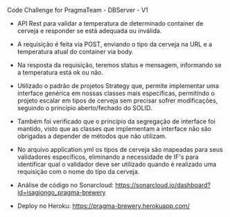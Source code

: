 Code Challenge for PragmaTeam - DBServer - V1

- API Rest para validar a temperatura de determinado container de cerveja e responder se está adequada ou inválida. 
- A requisição é feita via POST, enviando o tipo da cerveja na URL e a temperatura atual do container via body. 
- Na resposta da requisição, teremos status e mensagem, informando se a temperatura está ok ou não. 
- Utilizado o padrão de projetos Strategy que, permite implementar uma interface genérica em nossas classes mais específicas, permitindo o projeto 
escalar em tipos de cerveja sem precisar sofrer modificações, seguindo o princípio aberto/fechado do SOLID. 
- Também foi verificado que o princípio da segregação de interface foi mantido, visto que as classes que implementam a interface não são obrigadas a depender de métodos que 
não utilizam. 
- No arquivo application.yml os tipos de cerveja são mapeadas para seus validadores específicos, eliminando a necessidade de 
IF's para identificar qual o validador deve ser utilizado quando é realizado uma requisição com o nome do tipo da cerveja.

- Análise de código no Sonarcloud: https://sonarcloud.io/dashboard?id=isagiongo_pragma-brewery
- Deploy no Heroku: https://pragma-brewery.herokuapp.com/
